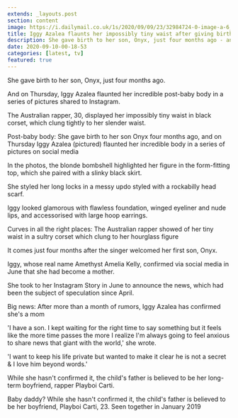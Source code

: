 ```yaml
---
extends: _layouts.post
section: content
image: https://i.dailymail.co.uk/1s/2020/09/09/23/32984724-0-image-a-6_1599691021640.jpg 
title: Iggy Azalea flaunts her impossibly tiny waist after giving birth 
description: She gave birth to her son, Onyx, just four months ago - and on Thursday, Iggy Azalea flaunted her incredible post-baby body in a series of pictures shared to Instagram 
date: 2020-09-10-00-18-53 
categories: [latest, tv] 
featured: true 
--- 
```

She gave birth to her son, Onyx, just four months ago.

And on Thursday, Iggy Azalea flaunted her incredible post-baby body in a series of pictures shared to Instagram.

The Australian rapper, 30, displayed her impossibly tiny waist in black corset, which clung tightly to her slender waist.

Post-baby body: She gave birth to her son Onyx four months ago, and on Thursday Iggy Azalea (pictured) flaunted her incredible body in a series of pictures on social media

In the photos, the blonde bombshell highlighted her figure in the form-fitting top, which she paired with a slinky black skirt. 

She styled her long locks in a messy updo styled with a rockabilly head scarf.

Iggy looked glamorous with flawless foundation, winged eyeliner and nude lips, and accessorised with large hoop earrings. 

Curves in all the right places: The Australian rapper showed of her tiny waist in a sultry corset which clung to her hourglass figure

It comes just four months after the singer welcomed her first son, Onyx.  

Iggy, whose real name Amethyst Amelia Kelly, confirmed via social media in June that she had become a mother.

She took to her Instagram Story in June to announce the news, which had been the subject of speculation since April.

Big news: After more than a month of rumors, Iggy Azalea has confirmed she's a mom

'I have a son. I kept waiting for the right time to say something but it feels like the more time passes the more I realize I'm always going to feel anxious to share news that giant with the world,' she wrote.

'I want to keep his life private but wanted to make it clear he is not a secret & I love him beyond words.' 

While she hasn't confirmed it, the child's father is believed to be her long-term boyfriend, rapper Playboi Carti. 

Baby daddy? While she hasn't confirmed it, the child's father is believed to be her boyfriend, Playboi Carti, 23. Seen together in January 2019

